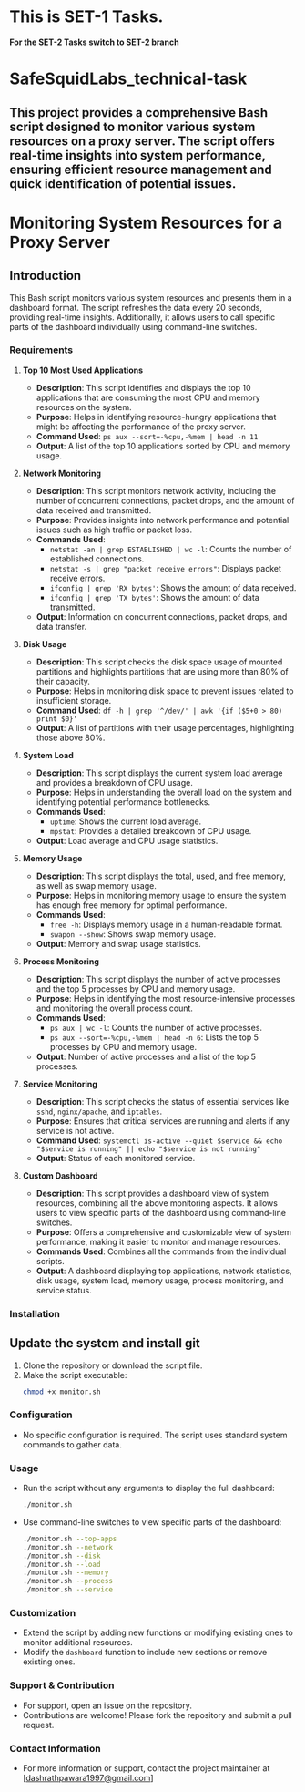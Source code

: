 # This is SET-1 Tasks. 
**For the SET-2 Tasks switch to SET-2 branch**
# SafeSquidLabs_technical-task
This project provides a comprehensive Bash script designed to monitor various system resources on a proxy server. The script offers real-time insights into system performance, ensuring efficient resource management and quick identification of potential issues.
---

# Monitoring System Resources for a Proxy Server

## Introduction
This Bash script monitors various system resources and presents them in a dashboard format. The script refreshes the data every 20 seconds, providing real-time insights. Additionally, it allows users to call specific parts of the dashboard individually using command-line switches.

### Requirements

1. **Top 10 Most Used Applications**
   - **Description**: This script identifies and displays the top 10 applications that are consuming the most CPU and memory resources on the system.
   - **Purpose**: Helps in identifying resource-hungry applications that might be affecting the performance of the proxy server.
   - **Command Used**: `ps aux --sort=-%cpu,-%mem | head -n 11`
   - **Output**: A list of the top 10 applications sorted by CPU and memory usage.

2. **Network Monitoring**
   - **Description**: This script monitors network activity, including the number of concurrent connections, packet drops, and the amount of data received and transmitted.
   - **Purpose**: Provides insights into network performance and potential issues such as high traffic or packet loss.
   - **Commands Used**:
     - `netstat -an | grep ESTABLISHED | wc -l`: Counts the number of established connections.
     - `netstat -s | grep "packet receive errors"`: Displays packet receive errors.
     - `ifconfig | grep 'RX bytes'`: Shows the amount of data received.
     - `ifconfig | grep 'TX bytes'`: Shows the amount of data transmitted.
   - **Output**: Information on concurrent connections, packet drops, and data transfer.

3. **Disk Usage**
   - **Description**: This script checks the disk space usage of mounted partitions and highlights partitions that are using more than 80% of their capacity.
   - **Purpose**: Helps in monitoring disk space to prevent issues related to insufficient storage.
   - **Command Used**: `df -h | grep '^/dev/' | awk '{if ($5+0 > 80) print $0}'`
   - **Output**: A list of partitions with their usage percentages, highlighting those above 80%.

4. **System Load**
   - **Description**: This script displays the current system load average and provides a breakdown of CPU usage.
   - **Purpose**: Helps in understanding the overall load on the system and identifying potential performance bottlenecks.
   - **Commands Used**:
     - `uptime`: Shows the current load average.
     - `mpstat`: Provides a detailed breakdown of CPU usage.
   - **Output**: Load average and CPU usage statistics.

5. **Memory Usage**
   - **Description**: This script displays the total, used, and free memory, as well as swap memory usage.
   - **Purpose**: Helps in monitoring memory usage to ensure the system has enough free memory for optimal performance.
   - **Commands Used**:
     - `free -h`: Displays memory usage in a human-readable format.
     - `swapon --show`: Shows swap memory usage.
   - **Output**: Memory and swap usage statistics.

6. **Process Monitoring**
   - **Description**: This script displays the number of active processes and the top 5 processes by CPU and memory usage.
   - **Purpose**: Helps in identifying the most resource-intensive processes and monitoring the overall process count.
   - **Commands Used**:
     - `ps aux | wc -l`: Counts the number of active processes.
     - `ps aux --sort=-%cpu,-%mem | head -n 6`: Lists the top 5 processes by CPU and memory usage.
   - **Output**: Number of active processes and a list of the top 5 processes.

7. **Service Monitoring**
   - **Description**: This script checks the status of essential services like `sshd`, `nginx/apache`, and `iptables`.
   - **Purpose**: Ensures that critical services are running and alerts if any service is not active.
   - **Command Used**: `systemctl is-active --quiet $service && echo "$service is running" || echo "$service is not running"`
   - **Output**: Status of each monitored service.

8. **Custom Dashboard**
   - **Description**: This script provides a dashboard view of system resources, combining all the above monitoring aspects. It allows users to view specific parts of the dashboard using command-line switches.
   - **Purpose**: Offers a comprehensive and customizable view of system performance, making it easier to monitor and manage resources.
   - **Commands Used**: Combines all the commands from the individual scripts.
   - **Output**: A dashboard displaying top applications, network statistics, disk usage, system load, memory usage, process monitoring, and service status.

### Installation
## Update the system and install git 
1. Clone the repository or download the script file.
2. Make the script executable:
   ```bash
   chmod +x monitor.sh
   ```

### Configuration
- No specific configuration is required. The script uses standard system commands to gather data.

### Usage
- Run the script without any arguments to display the full dashboard:
  ```bash
  ./monitor.sh
  ```
- Use command-line switches to view specific parts of the dashboard:
  ```bash
  ./monitor.sh --top-apps
  ./monitor.sh --network
  ./monitor.sh --disk
  ./monitor.sh --load
  ./monitor.sh --memory
  ./monitor.sh --process
  ./monitor.sh --service
  ```

### Customization
- Extend the script by adding new functions or modifying existing ones to monitor additional resources.
- Modify the `dashboard` function to include new sections or remove existing ones.

### Support & Contribution
- For support, open an issue on the repository.
- Contributions are welcome! Please fork the repository and submit a pull request.

### Contact Information
- For more information or support, contact the project maintainer at [dashrathpawara1997@gmail.com]
